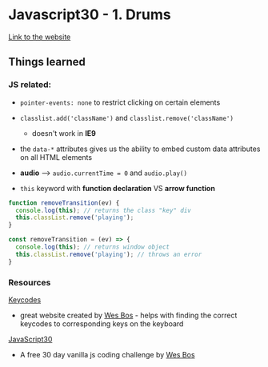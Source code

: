 # Javascript30 - 1. Drums

[Link to the website](https://viktorroth.github.io/js30-drums/)

## Things learned

### JS related:
- `pointer-events: none` to restrict clicking on certain elements
- `classlist.add('className')` and `classlist.remove('className')` 
  - doesn't work in __IE9__
- the `data-*` attributes gives us the ability to embed custom data attributes on all HTML elements
- __audio__ --> `audio.currentTime = 0` and `audio.play()`

- `this` keyword with __function declaration__ VS __arrow function__

```js
function removeTransition(ev) {
  console.log(this); // returns the class "key" div
  this.classList.remove('playing');
}

const removeTransition = (ev) => {
  console.log(this); // returns window object
  this.classList.remove('playing'); // throws an error
}
```


### Resources
[Keycodes](https://keycode.info/)
- great website created by [Wes Bos](https://wesbos.com/) - helps with finding the correct keycodes to corresponding keys on the keyboard

[JavaScript30](https://javascript30.com/)
- A free 30 day vanilla js coding challenge by [Wes Bos](https://wesbos.com/)
